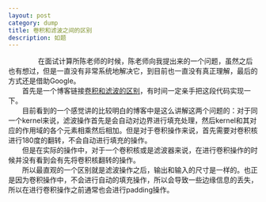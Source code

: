 ```yaml
---
layout: post
category: dump
title: 卷积和滤波之间的区别
description: 如题
---
```

　　
　　在面试计算所陈老师的时候，陈老师向我提出来的一个问题，虽然之后也有想过，但是一直没有非常系统地解决它，到目前也一直没有真正理解，最后的方式还是借助Google。<br>
　　首先是一个博客链接[卷积和滤波的区别](https://blog.csdn.net/sinat_34546420/article/details/78142735)，有时间一定亲手把这段代码实现一下。<br>
　　目前看到的一个感觉讲的比较明白的博客中是这么讲解这两个问题的：对于同一个kernel来说，滤波操作首先是会自动对边界进行填充处理，然后kernel和其对应的作用域的各个元素相乘然后相加。但是对于卷积操作来说，首先需要对卷积核进行180度的翻转，不会自动进行填充的操作。<br>
　　但是在实际的操作中，对于一个卷积核或是滤波器来说，在进行卷积操作的时候并没有看到会有先将卷积核翻转的操作。<br>
　　所以最直观的一个区别就是滤波操作之后，输出和输入的尺寸是一样的。也正是因为卷积操作中，不会进行自动的填充操作，所以会导致一些边缘信息的丢失，所以在进行卷积操作之前通常也会进行padding操作。